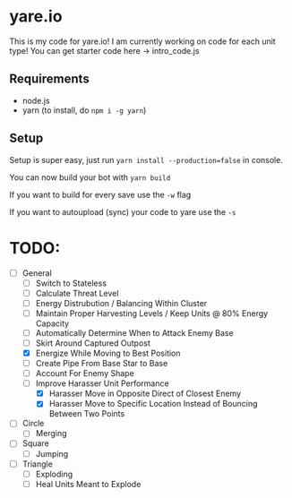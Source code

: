 # yare.io
This is my code for yare.io!
I am currently working on code for each unit type!
You can get starter code here -> intro_code.js

## Requirements

- node.js
- yarn (to install, do `npm i -g yarn`)

## Setup

Setup is super easy, just run `yarn install --production=false` in console.

You can now build your bot with `yarn build`

If you want to build for every save use the `-w` flag

If you want to autoupload (sync) your code to yare use the `-s`

# TODO:
-   [ ] General
    -   [ ] Switch to Stateless
    -   [ ] Calculate Threat Level
    -   [ ] Energy Distrubution / Balancing Within Cluster
    -   [ ] Maintain Proper Harvesting Levels / Keep Units @ 80% Energy Capacity
    -   [ ] Automatically Determine When to Attack Enemy Base
    -   [ ] Skirt Around Captured Outpost
    -   [X] Energize While Moving to Best Position
    -   [ ] Create Pipe From Base Star to Base
    -   [ ] Account For Enemy Shape
    -   [ ] Improve Harasser Unit Performance
        -   [X] Harasser Move in Opposite Direct of Closest Enemy
        -   [X] Harasser Move to Specific Location Instead of Bouncing Between Two Points
-   [ ] Circle
    -   [ ] Merging
-   [ ] Square
    -   [ ] Jumping
-   [ ] Triangle
    -   [ ] Exploding
    -   [ ] Heal Units Meant to Explode
